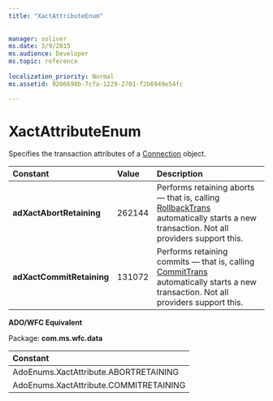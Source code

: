 ```yaml
---
title: "XactAttributeEnum"
 
 
manager: soliver
ms.date: 3/9/2015
ms.audience: Developer
ms.topic: reference
  
localization_priority: Normal
ms.assetid: 9206698b-7cfa-1229-2701-f2b6949e54fc

---
```


# XactAttributeEnum

Specifies the transaction attributes of a [Connection](connection-object-ado.md) object. 
  
|**Constant**|**Value**|**Description**|
|:-----|:-----|:-----|
|**adXactAbortRetaining** <br/> |262144  <br/> |Performs retaining aborts — that is, calling [RollbackTrans](begintrans-committrans-and-rollbacktrans-methods-ado.md) automatically starts a new transaction. Not all providers support this.  <br/> |
|**adXactCommitRetaining** <br/> |131072  <br/> |Performs retaining commits — that is, calling [CommitTrans](begintrans-committrans-and-rollbacktrans-methods-ado.md) automatically starts a new transaction. Not all providers support this.  <br/> |
   
 **ADO/WFC Equivalent**
  
Package: **com.ms.wfc.data**
  
|**Constant**|
|:-----|
|AdoEnums.XactAttribute.ABORTRETAINING  <br/> |
|AdoEnums.XactAttribute.COMMITRETAINING  <br/> |
   

